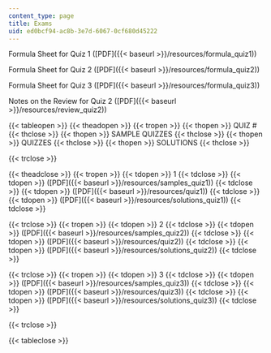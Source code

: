 ```yaml
---
content_type: page
title: Exams
uid: ed0bcf94-ac8b-3e7d-6067-0cf680d45222
---
```


Formula Sheet for Quiz 1 ([PDF]({{< baseurl >}}/resources/formula_quiz1))

Formula Sheet for Quiz 2 ([PDF]({{< baseurl >}}/resources/formula_quiz2))

Formula Sheet for Quiz 3 ([PDF]({{< baseurl >}}/resources/formula_quiz3))

Notes on the Review for Quiz 2 ([PDF]({{< baseurl >}}/resources/review_quiz2))

{{< tableopen >}}
{{< theadopen >}}
{{< tropen >}}
{{< thopen >}}
QUIZ #
{{< thclose >}}
{{< thopen >}}
SAMPLE QUIZZES
{{< thclose >}}
{{< thopen >}}
QUIZZES
{{< thclose >}}
{{< thopen >}}
SOLUTIONS
{{< thclose >}}

{{< trclose >}}

{{< theadclose >}}
{{< tropen >}}
{{< tdopen >}}
1
{{< tdclose >}}
{{< tdopen >}}
([PDF]({{< baseurl >}}/resources/samples_quiz1))
{{< tdclose >}}
{{< tdopen >}}
([PDF]({{< baseurl >}}/resources/quiz1))
{{< tdclose >}}
{{< tdopen >}}
([PDF]({{< baseurl >}}/resources/solutions_quiz1))
{{< tdclose >}}

{{< trclose >}}
{{< tropen >}}
{{< tdopen >}}
2
{{< tdclose >}}
{{< tdopen >}}
([PDF]({{< baseurl >}}/resources/samples_quiz2))
{{< tdclose >}}
{{< tdopen >}}
([PDF]({{< baseurl >}}/resources/quiz2))
{{< tdclose >}}
{{< tdopen >}}
([PDF]({{< baseurl >}}/resources/solutions_quiz2))
{{< tdclose >}}

{{< trclose >}}
{{< tropen >}}
{{< tdopen >}}
3
{{< tdclose >}}
{{< tdopen >}}
([PDF]({{< baseurl >}}/resources/samples_quiz3))
{{< tdclose >}}
{{< tdopen >}}
([PDF]({{< baseurl >}}/resources/quiz3))
{{< tdclose >}}
{{< tdopen >}}
([PDF]({{< baseurl >}}/resources/solutions_quiz3))
{{< tdclose >}}

{{< trclose >}}

{{< tableclose >}}